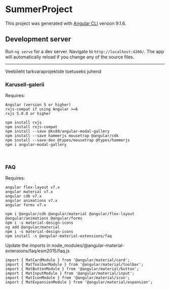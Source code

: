 # SummerProject

This project was generated with [Angular CLI](https://github.com/angular/angular-cli) version 9.1.6.

## Development server

Run `ng serve` for a dev server. Navigate to `http://localhost:4200/`. The app will automatically reload if you change any of the source files.

----------------------------------------------------------------------------------------------------------------
Veebileht tarkvaraprojektide toetuseks juhend

### Karusell-galerii
Requires:
```
Angular (version 5 or higher)
rxjs-compat if using Angular >=6
rxjs 5.0.0 or higher
```

``````
npm install rxjs
npm install rxjs-compat
npm install --save @ks89/angular-modal-gallery
npm install --save hammerjs mousetrap @angular/cdk
npm install --save-dev @types/mousetrap @types/hammerjs
npm i angular-modal-gallery
``````
 
### FAQ
Requires:
`````
angular flex-layout v7.x
angular material v7.x
angular cdk v7.x
angular animations v7.x
angular forms v7.x
`````
`````
npm i @angular/cdk @angular/material @angular/flex-layout @angular/animations @angular/forms
npm i -s material-design-icons
ng add @angular/material
npm i -s material-design-icons
npm install -s @angular-material-extensions/faq
`````

Update the imports in node_modules/@angular-material-extensions/faq/esm2015/faq.js
``````
import { MatCardModule } from '@angular/material/card';
import { MatToolbarModule } from '@angular/material/toolbar';
import { MatButtonModule } from '@angular/material/button';
import { MatInputModule } from '@angular/material/input';
import { MatIconModule } from '@angular/material/icon';
import { MatExpansionModule } from '@angular/material/expansion';
``````

